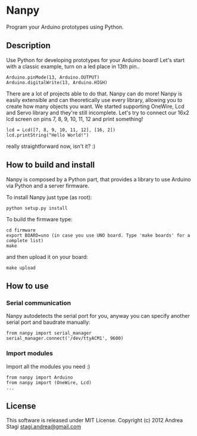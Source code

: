 Nanpy
=====

Program your Arduino prototypes using Python.

Description
-----------

Use Python for developing prototypes for your Arduino board!
Let's start with a classic example, turn on a led place in 13th pin..

	Arduino.pinMode(13, Arduino.OUTPUT)
	Arduino.digitalWrite(13, Arduino.HIGH)

There are a lot of projects able to do that. Nanpy can do more! 
Nanpy is easily extensible and can theoretically use every library, allowing you to create how many objects you want.
We started supporting OneWire, Lcd and Servo library and they're still incomplete.
Let's try to connect our 16x2 lcd screen on pins 7, 8, 9, 10, 11, 12 and print something!

	lcd = Lcd([7, 8, 9, 10, 11, 12], [16, 2])
	lcd.printString("Hello World!")

really straightforward now, isn't it? :)

How to build and install
------------------------

Nanpy is composed by a Python part, that provides a library to use Arduino via Python and a server firmware.

To install Nanpy just type (as root):

	python setup.py install

To build the firmware type:

	cd firmware
	export BOARD=uno (in case you use UNO board. Type 'make boards' for a complete list)
	make

and then upload it on your board:

	make upload

How to use
----------

### Serial communication

Nanpy autodetects the serial port for you, anyway you can specify another serial port and baudrate manually:

	from nanpy import serial_manager
	serial_manager.connect('/dev/ttyACM1', 9600)

### Import modules

Import all the modules you need :)

	from nanpy import Arduino
	from nanpy import (OneWire, Lcd)
	...

License
-------

This software is released under MIT License. Copyright (c) 2012 Andrea Stagi <stagi.andrea@gmail.com>
